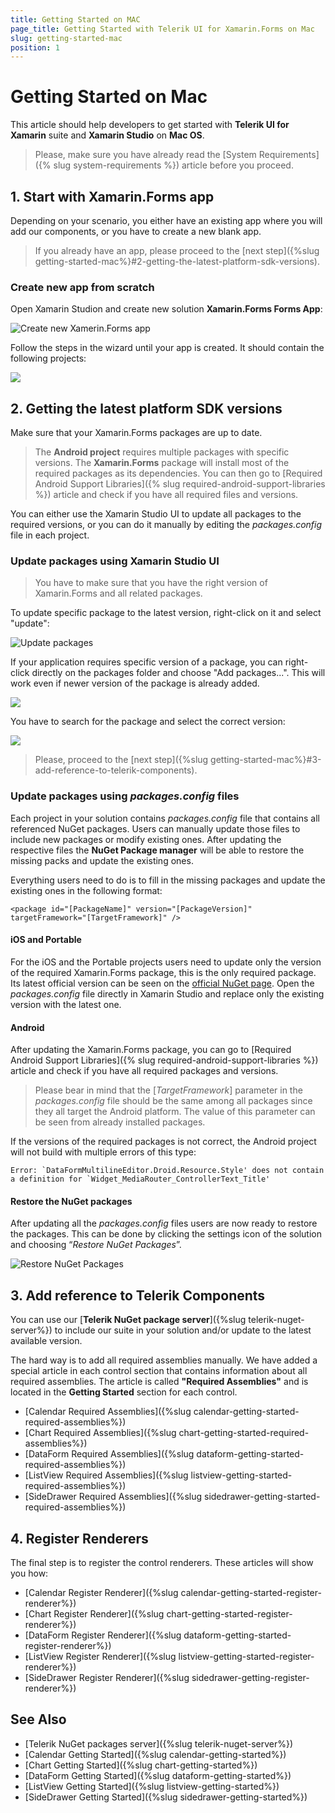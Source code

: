 ```yaml
---
title: Getting Started on MAC
page_title: Getting Started with Telerik UI for Xamarin.Forms on Mac
slug: getting-started-mac
position: 1
---
```

# Getting Started on Mac

This article should help developers to get started with **Telerik UI for Xamarin** suite and **Xamarin Studio** on **Mac OS**.

>Please, make sure you have already read the [System Requirements]({% slug system-requirements %}) article before you proceed.
 
## 1. Start with Xamarin.Forms app

Depending on your scenario, you either have an existing app where you will add our components, or you have to create a new blank app.

 
> If you already have an app, please proceed to the [next step]({%slug getting-started-mac%}#2-getting-the-latest-platform-sdk-versions).

### Create new app from scratch

Open Xamarin Studion and create new solution **Xamarin.Forms Forms App**:

![Create new Xamerin.Forms app](images/mac-xs-create-new-app-1.png)

Follow the steps in the wizard until your app is created. It should contain the following projects:

![](images/mac-xs-new-app.png)

## 2. Getting the latest platform SDK versions

Make sure that your Xamarin.Forms packages are up to date.

>The **Android project** requires multiple packages with specific versions. The **Xamarin.Forms** package will install most of the required packages as its dependencies. You can then go to [Required Android Support Libraries]({% slug required-android-support-libraries %}) article and check if you have all required files and versions.

You can either use the Xamarin Studio UI to update all packages to the required versions, or you can do it manually by editing the *packages.config* file in each project.

### Update packages using Xamarin Studio UI

>You have to make sure that you have the right version of Xamarin.Forms and all related packages.

To update specific package to the latest version, right-click on it and select "update":
 
 ![Update packages](images/getting-started-mac-update-packages.png)

If your application requires specific version of a package, you can right-click directly on the packages folder and choose "Add packages...". This will work even if newer version of the package is already added.

![](images/getting-started-mac-add-packages-1.png)

You have to search for the package and select the correct version:

![](images/getting-started-mac-add-packages-2.png)

> Please, proceed to the [next step]({%slug getting-started-mac%}#3-add-reference-to-telerik-components).

### Update packages using *packages.config* files

Each project in your solution contains *packages.config* file that contains all referenced NuGet packages. Users can manually update those files to include new packages or modify existing ones. After updating the respective files the **NuGet Package manager** will be able to restore the missing packs and update the existing ones.

Everything users need to do is to fill in the missing packages and update the existing ones in the following format:

	<package id="[PackageName]" version="[PackageVersion]" targetFramework="[TargetFramework]" />
	
####  iOS and Portable

For the iOS and the Portable projects users need to update only the version of the required Xamarin.Forms package, this is the only required package. Its latest official version can be seen on the [official NuGet page](https://www.nuget.org/packages/Xamarin.Forms/). Open the *packages.config* file directly in Xamarin Studio and replace only the existing version with the latest one.

#### Android
	
After updating the Xamarin.Forms package, you can go to [Required Android Support Libraries]({% slug required-android-support-libraries %}) article and check if you have all required packages and versions.
	
>Please bear in mind that the [*TargetFramework*] parameter in the *packages.config* file should be the same among all packages since they all target the Android platform. The value of this parameter can be seen from already installed packages.

If the versions of the required packages is not correct, the Android project will not build with multiple errors of this type:

	Error: `DataFormMultilineEditor.Droid.Resource.Style' does not contain a definition for `Widget_MediaRouter_ControllerText_Title'

#### Restore the NuGet packages

After updating all the *packages.config* files users are now ready to restore the packages. This can be done by clicking the settings icon of the solution and choosing “*Restore NuGet Packages*”.

![Restore NuGet Packages](images/getting-started-mac-restore-packages.png "Restore NuGet Packages")

## 3. Add reference to Telerik Components

You can use our [**Telerik NuGet package server**]({%slug telerik-nuget-server%}) to include our suite in your solution and/or update to the latest available version.

The hard way is to add all required assemblies manually. We have added a special article in each control section that contains information about all required assemblies. The article is called **"Required Assemblies"** and is located in the **Getting Started** section for each control.

- [Calendar Required Assemblies]({%slug calendar-getting-started-required-assemblies%})
- [Chart Required Assemblies]({%slug chart-getting-started-required-assemblies%})
- [DataForm Required Assemblies]({%slug dataform-getting-started-required-assemblies%})
- [ListView Required Assemblies]({%slug listview-getting-started-required-assemblies%})
- [SideDrawer Required Assemblies]({%slug sidedrawer-getting-started-required-assemblies%})

## 4. Register Renderers

The final step is to register the control renderers. These articles will show you how:

- [Calendar Register Renderer]({%slug calendar-getting-started-register-renderer%})
- [Chart Register Renderer]({%slug chart-getting-started-register-renderer%})
- [DataForm Register Renderer]({%slug dataform-getting-started-register-renderer%})
- [ListView Register Renderer]({%slug listview-getting-started-register-renderer%})
- [SideDrawer Register Renderer]({%slug sidedrawer-getting-register-renderer%})

## See Also

- [Telerik NuGet packages server]({%slug telerik-nuget-server%})
- [Calendar Getting Started]({%slug calendar-getting-started%})
- [Chart Getting Started]({%slug chart-getting-started%})
- [DataForm Getting Started]({%slug dataform-getting-started%})
- [ListView Getting Started]({%slug listview-getting-started%})
- [SideDrawer Getting Started]({%slug sidedrawer-getting-started%})

